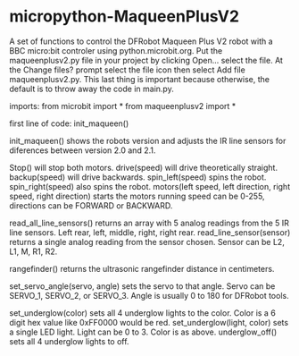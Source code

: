 # micropython-MaqueenPlusV2
A set of functions to control the DFRobot Maqueen Plus V2 robot with a BBC micro:bit controler using python.microbit.org. Put the maqueenplusv2.py file in your project by clicking Open... select the file. At the Change files? prompt select the file icon then select Add file maqueenplusv2.py. This last thing is important because otherwise, the default is to throw away the code in main.py.

imports:
from microbit import *
from maqueenplusv2 import *

first line of code:
init_maqueen()


init_maqueen() shows the robots version and adjusts the IR line sensors for diferences between version 2.0 and 2.1. 

Stop() will stop both motors.
drive(speed) will drive theoretically straight.
backup(speed) will drive backwards.
spin_left(speed) spins the robot.
spin_right(speed) also spins the robot.
motors(left speed, left direction, right speed, right direction) starts the motors running speed can be 0-255, directions can be FORWARD or BACKWARD.

read_all_line_sensors() returns an array with 5 analog readings from the 5 IR line sensors. Left rear, left, middle, right, right rear.
read_line_sensor(sensor) returns a single analog reading from the sensor chosen. Sensor can be L2, L1, M, R1, R2.

rangefinder() returns the ultrasonic rangefinder distance in centimeters.

set_servo_angle(servo, angle) sets the servo to that angle. Servo can be SERVO_1, SERVO_2, or SERVO_3. Angle is usually 0 to 180 for DFRobot tools.

set_underglow(color) sets all 4 underglow lights to the color. Color is a 6 digit hex value like 0xFF0000 would be red.
set_underglow(light, color) sets a single LED light. Light can be 0 to 3. Color is as above.
underglow_off() sets all 4 underglow lights to off.

